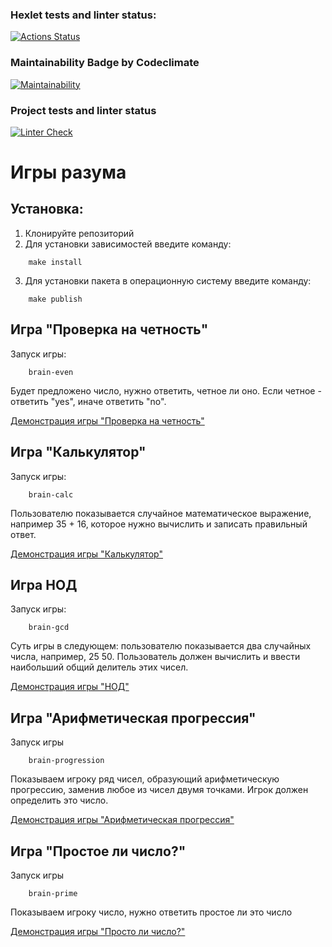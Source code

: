 ### Hexlet tests and linter status:
[![Actions Status](https://github.com/Sokolero/frontend-project-lvl1/workflows/hexlet-check/badge.svg)](https://github.com/Sokolero/frontend-project-lvl1/actions)

### Maintainability Badge by Codeclimate
[![Maintainability](https://api.codeclimate.com/v1/badges/a99a88d28ad37a79dbf6/maintainability)](https://codeclimate.com/github/codeclimate/codeclimate/maintainability)

### Project tests and linter status
[![Linter Check](https://github.com/Sokolero/frontend-project-lvl1/actions/workflows/build-check.yml/badge.svg?branch=master)](https://github.com/Sokolero/frontend-project-lvl1/actions/workflows/build-check.yml)

# Игры разума
## Установка:
1. Клонируйте репозиторий
2. Для установки зависимостей введите команду:
```
    make install
```
3. Для установки пакета в операционную систему введите команду:
```
    make publish
```

## Игра "Проверка на четность"

Запуск игры:
```
    brain-even
```

Будет предложено число, нужно ответить, четное ли оно.
Если четное - ответить "yes", иначе ответить "no".

[Демонстрация игры "Проверка на четность"](https://asciinema.org/a/FonVi2BOudSajMofDnQ1MAOvz)

## Игра "Калькулятор"

Запуск игры:
```
    brain-calc
```

Пользователю показывается случайное математическое выражение, например 35 + 16,
которое нужно вычислить и записать правильный ответ.

[Демонстрация игры "Калькулятор"](https://asciinema.org/a/AuwifXZ3jU8CGpBUHvVSxqg9A)

## Игра НОД

Запуск игры:
```
    brain-gcd
```

Суть игры в следующем: пользователю показывается два случайных числа, например, 25 50.
Пользователь должен вычислить и ввести наибольший общий делитель этих чисел.

[Демонстрация игры "НОД"](https://asciinema.org/a/bei0Pk3ONtcRoU1qvyTmXHsIi)

## Игра "Арифметическая прогрессия"

Запуск игры
```
    brain-progression
```

Показываем игроку ряд чисел, образующий арифметическую прогрессию, заменив любое
 из чисел двумя точками. Игрок должен определить это число.

[Демонстрация игры "Арифметическая прогрессия"](https://asciinema.org/a/EMQhweVgnraWf6z5g4fNvJBy0)

## Игра "Простое ли число?"

Запуск игры
```
    brain-prime
```

Показываем игроку число, нужно ответить простое ли это число

[Демонстрация игры "Просто ли число?"](https://asciinema.org/a/rG4lgmmq1BIgDTyFcHDZvaunV)

